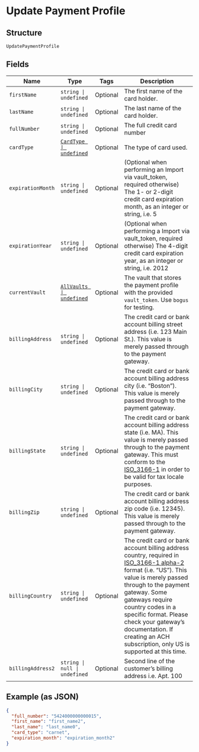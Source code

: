 
# Update Payment Profile

## Structure

`UpdatePaymentProfile`

## Fields

| Name | Type | Tags | Description |
|  --- | --- | --- | --- |
| `firstName` | `string \| undefined` | Optional | The first name of the card holder. |
| `lastName` | `string \| undefined` | Optional | The last name of the card holder. |
| `fullNumber` | `string \| undefined` | Optional | The full credit card number |
| `cardType` | [`CardType \| undefined`](../../doc/models/card-type.md) | Optional | The type of card used. |
| `expirationMonth` | `string \| undefined` | Optional | (Optional when performing an Import via vault_token, required otherwise) The 1- or 2-digit credit card expiration month, as an integer or string, i.e. 5 |
| `expirationYear` | `string \| undefined` | Optional | (Optional when performing a Import via vault_token, required otherwise) The 4-digit credit card expiration year, as an integer or string, i.e. 2012 |
| `currentVault` | [`AllVaults \| undefined`](../../doc/models/all-vaults.md) | Optional | The vault that stores the payment profile with the provided `vault_token`. Use `bogus` for testing. |
| `billingAddress` | `string \| undefined` | Optional | The credit card or bank account billing street address (i.e. 123 Main St.). This value is merely passed through to the payment gateway. |
| `billingCity` | `string \| undefined` | Optional | The credit card or bank account billing address city (i.e. “Boston”). This value is merely passed through to the payment gateway. |
| `billingState` | `string \| undefined` | Optional | The credit card or bank account billing address state (i.e. MA). This value is merely passed through to the payment gateway. This must conform to the [ISO_3166-1](https://en.wikipedia.org/wiki/ISO_3166-1#Current_codes) in order to be valid for tax locale purposes. |
| `billingZip` | `string \| undefined` | Optional | The credit card or bank account billing address zip code (i.e. 12345). This value is merely passed through to the payment gateway. |
| `billingCountry` | `string \| undefined` | Optional | The credit card or bank account billing address country, required in [ISO_3166-1 alpha-2](https://en.wikipedia.org/wiki/ISO_3166-1_alpha-2) format (i.e. “US”). This value is merely passed through to the payment gateway. Some gateways require country codes in a specific format. Please check your gateway’s documentation. If creating an ACH subscription, only US is supported at this time. |
| `billingAddress2` | `string \| null \| undefined` | Optional | Second line of the customer’s billing address i.e. Apt. 100 |

## Example (as JSON)

```json
{
  "full_number": "5424000000000015",
  "first_name": "first_name2",
  "last_name": "last_name0",
  "card_type": "carnet",
  "expiration_month": "expiration_month2"
}
```

